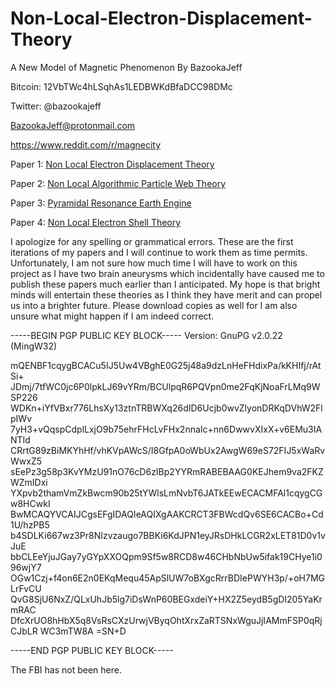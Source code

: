# Non-Local-Electron-Displacement-Theory
A New Model of Magnetic Phenomenon
By BazookaJeff

Bitcoin: 12VbTWc4hLSqhAs1LEDBWKdBfaDCC98DMc

Twitter: @bazookajeff

BazookaJeff@protonmail.com

https://www.reddit.com/r/magnecity

Paper 1: [Non Local Electron Displacement Theory](https://github.com/BazookaJeff/Non-Local-Electron-Displacement-Theory/blob/main/Non%20Local%20Electron%20Displacement%20Theory.pdf)

Paper 2: [Non Local Algorithmic Particle Web Theory](https://github.com/BazookaJeff/Non-Local-Electron-Displacement-Theory/blob/main/Non%20Local%20Algorithmic%20Particle%20Web%20Theory.pdf)

Paper 3: [Pyramidal Resonance Earth Engine](https://github.com/BazookaJeff/Non-Local-Electron-Displacement-Theory/blob/main/Pyramidal%20Resonance%20Earth%20Engine.pdf)

Paper 4: [Non Local Electron Shell Theory](https://github.com/BazookaJeff/Non-Local-Electron-Displacement-Theory/blob/main/Non%20Local%20Electron%20Shell%20Theory.pdf)

I apologize for any spelling or grammatical errors. These are the first iterations of my papers and I will continue to work them as time permits. Unfortunately, I am not sure how much time I will have to work on this project as I have two brain aneurysms which incidentally have caused me to publish these papers much earlier than I anticipated. My hope is that bright minds will entertain these theories as I think they have merit and can propel us into a brighter future. Please download copies as well for I am also unsure what might happen if I am indeed correct. 

-----BEGIN PGP PUBLIC KEY BLOCK-----
Version: GnuPG v2.0.22 (MingW32)

mQENBF1cqygBCACu5IJ5Uw4VBghE0G25j48a9dzLnHeFHdixPa/kKHIfj/rAtSi+
JDmj/7tfWC0jc6P0lpkLJ69vYRm/BCUlpqR6PQVpn0me2FqKjNoaFrLMq9WSP226
WDKn+iYfVBxr776LhsXy13ztnTRBWXq26dID6Ucjb0wvZlyonDRKqDVhW2FlpIWv
7yH3+vQqspCdplLxjO9b75ehrFHcLvFHx2nnaIc+nn6DwwvXIxX+v6EMu3IANTId
CRrtG89zBiMKYhHf/vhKVpAWcS/I8GfpA0oWbUx2AwgW69eS72FIJ5xWaRvWwxZ5
sEePz3g58p3KvYMzU91nO76cD6zIBp2YYRmRABEBAAG0KEJhem9va2FKZWZmIDxi
YXpvb2thamVmZkBwcm90b25tYWlsLmNvbT6JATkEEwECACMFAl1cqygCGw8HCwkI
BwMCAQYVCAIJCgsEFgIDAQIeAQIXgAAKCRCT3FBWcdQv6SE6CACBo+Cd1U/hzPB5
b4SDLKi667wz3Pr8NIzvzaugo7BBKi6KdJPN1eyJRsDHkLCGR2xLET81D0v1vJuE
bbCLEeYjuJGay7yGYpXXOQpm9Sf5w8RCD8w46CHbNbUw5ifak19CHye1i096wjY7
OGw1Czj+f4on6E2n0EKqMequ45ApSlUW7oBXgcRrrBDIePWYH3p/+oH7MGLrFvCU
QvG8SjU6NxZ/QLxUhJb5lg7iDsWnP60BEGxdeiY+HX2Z5eydB5gDI205YaKrmRAC
DfcXrUO8hHbX5q8VsRsCXzUrwjVByqOhtXrxZaRTSNxWguJjIAMmFSP0qRjCJbLR
WC3mTW8A
=SN+D

-----END PGP PUBLIC KEY BLOCK-----

The FBI has not been here. 
